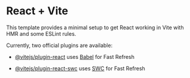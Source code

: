 # React + Vite 

 

This template provides a minimal setup to get React working in Vite with HMR and some ESLint rules. 

 

Currently, two official plugins are available: 

 

- [@vitejs/plugin-react](https://github.com/vitejs/vite-plugin-react/blob/main/packages/plugin-react/README.md) uses [Babel](https://babeljs.io/) for Fast Refresh 

- [@vitejs/plugin-react-swc](https://github.com/vitejs/vite-plugin-react-swc) uses [SWC](https://swc.rs/) for Fast Refresh 